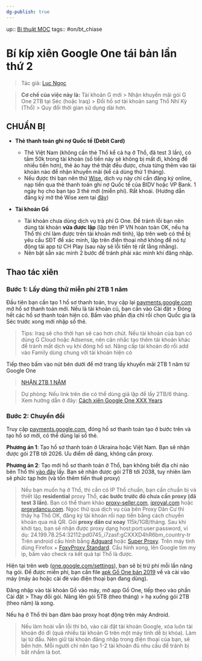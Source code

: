 ```yaml
---
dg-publish: true
---
```

up:: [Bí thuật MOC](../../Maps/Bí%20thuật%20MOC.md)
tags:: #on/bt_chiase 

# Bí kíp xiên Google One tái bản lần thứ 2

> Tác giả: [Lục Ngọc](https://lucngoc.com/huong-dan-nang-cap-google-one/)

> **Cơ chế của việc này là:** Tài khoản G mới > Nhận khuyến mãi gói G One 2TB tại Séc (hoặc Iraq) > Đổi hồ sơ tài khoản sang Thổ Nhĩ Kỳ (Thổ) > Quy đổi thời gian sử dụng dài hơn.

## CHUẨN BỊ

- **Thẻ thanh toán ghi nợ Quốc tế (Debit Card)**
	- Thẻ Việt Nam (không cần thẻ Thổ kể cả hạ ở Thổ, đã test 3 lần), có tầm 50k trong tài khoản (số tiền này sẽ không bị mất đi, không để nhiều tiền hơn), thẻ ảo hay thẻ thật đều được, chưa từng thêm vào tài khoản nào để nhận khuyến mãi (kể cả dùng thử 1 tháng).
	- Nếu được thì bạn nên thử [Wise](https://wise.com/invite/dic/vanngocl1), dịch vụ này chỉ cần đăng ký online, nạp tiền qua thẻ thanh toán ghi nợ Quốc tế của BIDV hoặc VP Bank. 1 ngày họ cho bạn tạo 3 thẻ mới (miễn phí). Rất khoái. (Hướng dẫn đăng ký mở thẻ Wise xem tại [đây](https://bithuat.huylam.dev/bst-bi-thuat/huong-dan-dang-ky-wise-visa-uc-va-mo-tai-khoan-nhan-tien-o-turkey))
	
- **Tài khoản Gồ**
	- Tài khoản chưa dùng dịch vụ trả phí G One. Để tránh lỗi bạn nên dùng tài khoản **vừa được lập** (lập trên IP VN hoàn toàn OK, nếu hạ Thổ thì chỉ làm được trên tài khoản mới tinh), lập trên web có thể bị yêu cầu SĐT để xác minh, lập trên điện thoại nhớ không để nó tự động tải app từ CH Play (sau này sẽ lỗi tiền tệ rất lằng nhằng).
	- Nên bật sẵn xác minh 2 bước để tránh phải xác minh khi đăng nhập.

## Thao tác xiên

### Bước 1: Lấy dùng thử miễn phí 2TB 1 năm

Đầu tiên bạn cần tạo 1 hồ sơ thanh toán, truy cập lại [payments.google.com](https://payments.google.com/) mở hồ sơ thanh toán mới. Nếu là tài khoản cũ, bạn cần vào Cài đặt > Đóng hết các hồ sơ thanh toán hiện có. Bấm vào phần địa chỉ rồi chọn Quốc gia là Séc trước xong mới nhập số thẻ.
> Tips: Iraq sẽ cho thời hạn sẽ cao hơn chút.
> Nếu tài khoản của bạn có dùng G Cloud hoặc Adsense, nên cân nhắc tạo thêm tài khoản khác để tránh mất dịch vụ khi đóng hồ sơ. Nâng cấp tài khoản đó rồi add vào Family dùng chung với tài khoản hiện có

Tiếp theo bấm vào nút bên dưới để mở trang lấy khuyến mãi 2TB 1 năm từ Google One
> [NHẬN 2TB 1 NĂM](https://lucngoc.com/2tb1year)

> Dự phòng: Nếu link trên die có thể dùng giả lập để lấy 2TB/6 tháng. Xem hướng dẫn ở đây: [Cách xiên Google One XXX Years](Cách%20xiên%20Google%20One%20XXX%20Years.md)

### Bước 2: Chuyển đổi

Truy cập [payments.google.com](https://payments.google.com/), đóng hồ sơ thanh toán tạo ở bước trên và tạo hồ sơ mới, có thể dùng lại số thẻ.

**Phương án 1**: Tạo hồ sơ thanh toán ở Ukraina hoặc Việt Nam. Bạn sẽ nhận được gói 2TB tới 2026. Ưu điểm dễ dàng, không cần proxy.

**Phương án 2**: Tạo mới hồ sơ thanh toán ở Thổ, bạn không biết địa chỉ nào bên Thổ thì [vào đây](https://www.fakexy.com/fake-address-generator-tr) lấy. Bạn sẽ nhận được gói 2TB tới 2038, tuy nhiên làm sẽ phức tạp hơn (và tốn thêm tiền thuê proxy)

>Nếu bạn muốn hạ ở Thổ, thì cần có IP Thổ chuẩn, bạn cần chuẩn bị và thiết lập ****residential**** proxy Thổ, **các bước trước đó chưa cần proxy (đã test 3 lần).**
Bạn có thể tham khảo [proxy-seller.com](https://proxy-seller.com/), [iproyal.com](https://iproyal.com/) hoặc [proxydancu.com](https://proxydancu.com/). Ngọc thử qua dịch vụ của bên Proxy Dân Cư thì thấy hạ Thổ OK, đăng ký tài khoản rồi nạp tiền bằng cách chuyển khoản qua mã QR. Gói **proxy dân cư xoay** 115k/1GB/tháng.
Sau khi khởi tạo, bạn sẽ nhận được proxy dạng host:port:user:password, ví dụ: 24.199.78.254:32112:pd0745_i7zasf:gCXXXD4hR6bm_country-tr
Trên android cấu hình bằng [Adguard](https://adguard.com/en/adguard-android/overview.html) hoặc [Super Proxy](https://play.google.com/store/apps/details?id=com.scheler.superproxy&hl=en&gl=US). Trên máy tính dùng Firefox + [FoxyProxy Standard](https://addons.mozilla.org/en-US/firefox/addon/foxyproxy-standard/). Cấu hình xong, lên Google tìm my ip, bấm vào check ra kết quả tại Thổ là được.

Hiện tại trên web ([one.google.com/settings](https://one.google.com/settings)), bạn sẽ bị trừ phí mỗi lần nâng hạ gói. Để được miễn phí, bạn cần file [apk Gồ One bản 2019](https://www.apkmirror.com/?post_type=app_release&searchtype=apk&page=16&s=google+one) về và cài vào máy (máy ảo hoặc cài đè vào điện thoại bạn đang dùng).

Đăng nhập vào tài khoản Gồ vào máy, mở app Gồ One, tiếp theo vào phần Cài đặt > Thay đổi gói. Nâng lên gói 5TB (theo tháng) > hạ xuống gói 2TB (theo năm) là xong.

Nếu hạ ở Thổ thì bạn đảm bảo proxy hoạt động trên máy Android. 

> Nếu làm hoài vẫn lỗi thì bỏ, vào cài đặt tài khoản Google, xóa luôn tài khoản đó đi (quá nhiều tài khoản G trên một máy tính dễ bị khóa). Làm lại từ đầu.
> Nên giữ tài khoản đăng nhập trong điện thoại của bạn, sẽ bền hơn. Mỗi người chỉ nên tạo 1-2 tài khoản đủ nhu cầu để tránh bị bắt nhầm là bot.


